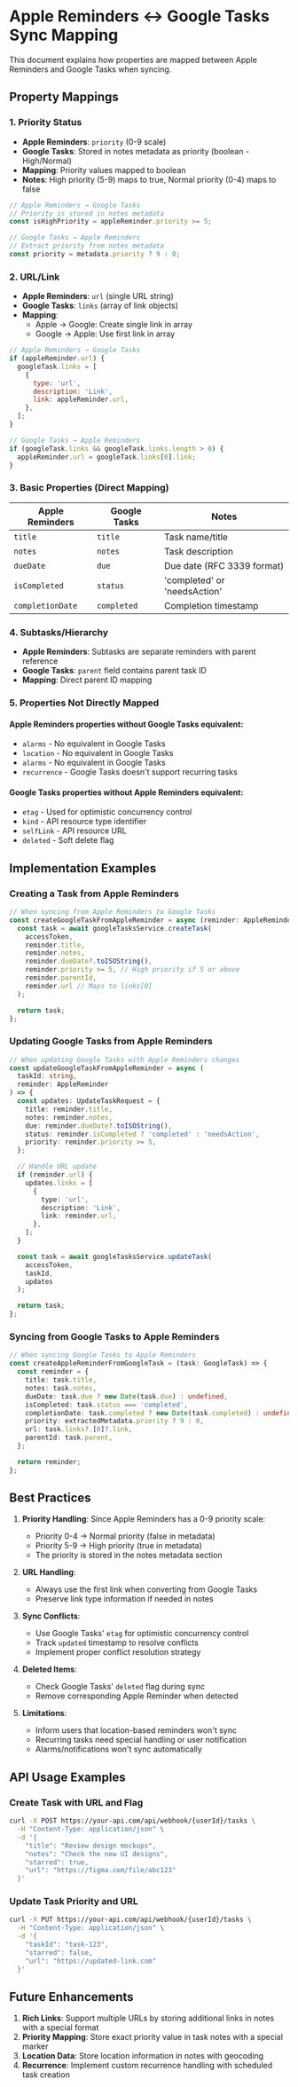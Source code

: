 # Apple Reminders ↔ Google Tasks Sync Mapping

This document explains how properties are mapped between Apple Reminders and Google Tasks when syncing.

## Property Mappings

### 1. **Priority Status**

- **Apple Reminders**: `priority` (0-9 scale)
- **Google Tasks**: Stored in notes metadata as priority (boolean - High/Normal)
- **Mapping**: Priority values mapped to boolean
- **Notes**: High priority (5-9) maps to true, Normal priority (0-4) maps to false

```javascript
// Apple Reminders → Google Tasks
// Priority is stored in notes metadata
const isHighPriority = appleReminder.priority >= 5;

// Google Tasks → Apple Reminders
// Extract priority from notes metadata
const priority = metadata.priority ? 9 : 0;
```

### 2. **URL/Link**

- **Apple Reminders**: `url` (single URL string)
- **Google Tasks**: `links` (array of link objects)
- **Mapping**:
  - Apple → Google: Create single link in array
  - Google → Apple: Use first link in array

```javascript
// Apple Reminders → Google Tasks
if (appleReminder.url) {
  googleTask.links = [
    {
      type: 'url',
      description: 'Link',
      link: appleReminder.url,
    },
  ];
}

// Google Tasks → Apple Reminders
if (googleTask.links && googleTask.links.length > 0) {
  appleReminder.url = googleTask.links[0].link;
}
```

### 3. **Basic Properties** (Direct Mapping)

| Apple Reminders  | Google Tasks | Notes                        |
| ---------------- | ------------ | ---------------------------- |
| `title`          | `title`      | Task name/title              |
| `notes`          | `notes`      | Task description             |
| `dueDate`        | `due`        | Due date (RFC 3339 format)   |
| `isCompleted`    | `status`     | 'completed' or 'needsAction' |
| `completionDate` | `completed`  | Completion timestamp         |

### 4. **Subtasks/Hierarchy**

- **Apple Reminders**: Subtasks are separate reminders with parent reference
- **Google Tasks**: `parent` field contains parent task ID
- **Mapping**: Direct parent ID mapping

### 5. **Properties Not Directly Mapped**

#### Apple Reminders properties without Google Tasks equivalent:

- `alarms` - No equivalent in Google Tasks
- `location` - No equivalent in Google Tasks
- `alarms` - No equivalent in Google Tasks
- `recurrence` - Google Tasks doesn't support recurring tasks

#### Google Tasks properties without Apple Reminders equivalent:

- `etag` - Used for optimistic concurrency control
- `kind` - API resource type identifier
- `selfLink` - API resource URL
- `deleted` - Soft delete flag

## Implementation Examples

### Creating a Task from Apple Reminders

```typescript
// When syncing from Apple Reminders to Google Tasks
const createGoogleTaskFromAppleReminder = async (reminder: AppleReminder) => {
  const task = await googleTasksService.createTask(
    accessToken,
    reminder.title,
    reminder.notes,
    reminder.dueDate?.toISOString(),
    reminder.priority >= 5, // High priority if 5 or above
    reminder.parentId,
    reminder.url // Maps to links[0]
  );

  return task;
};
```

### Updating Google Tasks from Apple Reminders

```typescript
// When updating Google Tasks with Apple Reminders changes
const updateGoogleTaskFromAppleReminder = async (
  taskId: string,
  reminder: AppleReminder
) => {
  const updates: UpdateTaskRequest = {
    title: reminder.title,
    notes: reminder.notes,
    due: reminder.dueDate?.toISOString(),
    status: reminder.isCompleted ? 'completed' : 'needsAction',
    priority: reminder.priority >= 5,
  };

  // Handle URL update
  if (reminder.url) {
    updates.links = [
      {
        type: 'url',
        description: 'Link',
        link: reminder.url,
      },
    ];
  }

  const task = await googleTasksService.updateTask(
    accessToken,
    taskId,
    updates
  );

  return task;
};
```

### Syncing from Google Tasks to Apple Reminders

```typescript
// When syncing Google Tasks to Apple Reminders
const createAppleReminderFromGoogleTask = (task: GoogleTask) => {
  const reminder = {
    title: task.title,
    notes: task.notes,
    dueDate: task.due ? new Date(task.due) : undefined,
    isCompleted: task.status === 'completed',
    completionDate: task.completed ? new Date(task.completed) : undefined,
    priority: extractedMetadata.priority ? 9 : 0,
    url: task.links?.[0]?.link,
    parentId: task.parent,
  };

  return reminder;
};
```

## Best Practices

1. **Priority Handling**: Since Apple Reminders has a 0-9 priority scale:
   - Priority 0-4 → Normal priority (false in metadata)
   - Priority 5-9 → High priority (true in metadata)
   - The priority is stored in the notes metadata section

2. **URL Handling**:
   - Always use the first link when converting from Google Tasks
   - Preserve link type information if needed in notes

3. **Sync Conflicts**:
   - Use Google Tasks' `etag` for optimistic concurrency control
   - Track `updated` timestamp to resolve conflicts
   - Implement proper conflict resolution strategy

4. **Deleted Items**:
   - Check Google Tasks' `deleted` flag during sync
   - Remove corresponding Apple Reminder when detected

5. **Limitations**:
   - Inform users that location-based reminders won't sync
   - Recurring tasks need special handling or user notification
   - Alarms/notifications won't sync automatically

## API Usage Examples

### Create Task with URL and Flag

```bash
curl -X POST https://your-api.com/api/webhook/{userId}/tasks \
  -H "Content-Type: application/json" \
  -d '{
    "title": "Review design mockups",
    "notes": "Check the new UI designs",
    "starred": true,
    "url": "https://figma.com/file/abc123"
  }'
```

### Update Task Priority and URL

```bash
curl -X PUT https://your-api.com/api/webhook/{userId}/tasks \
  -H "Content-Type: application/json" \
  -d '{
    "taskId": "task-123",
    "starred": false,
    "url": "https://updated-link.com"
  }'
```

## Future Enhancements

1. **Rich Links**: Support multiple URLs by storing additional links in notes with a special format
2. **Priority Mapping**: Store exact priority value in task notes with a special marker
3. **Location Data**: Store location information in notes with geocoding
4. **Recurrence**: Implement custom recurrence handling with scheduled task creation
